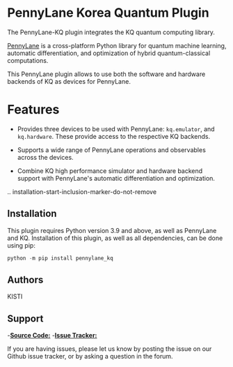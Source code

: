 # PennyLane Korea Quantum Plugin

The PennyLane-KQ plugin integrates the KQ quantum computing library.

[PennyLane](https://pennylane.readthedocs.io) is a cross-platform Python library for quantum machine learning, automatic differentiation, and optimization of hybrid quantum-classical computations.

This PennyLane plugin allows to use both the software and hardware backends of KQ as devices for PennyLane.

# Features

- Provides three devices to be used with PennyLane: `kq.emulator`, and `kq.hardware`. These provide access to the respective KQ backends.

- Supports a wide range of PennyLane operations and observables across the devices.

- Combine KQ high performance simulator and hardware backend support with PennyLane's automatic differentiation and optimization.

.. installation-start-inclusion-marker-do-not-remove

## Installation

This plugin requires Python version 3.9 and above, as well as PennyLane and KQ. Installation of this plugin, as well as all dependencies, can be done using pip:

```python
python -m pip install pennylane_kq
```

## Authors

KISTI

## Support

-[**Source Code:**](https://github.com/inojeon/pennylane-kq) -[**Issue Tracker:**](https://github.com/inojeon/pennylane-kq/issues)

If you are having issues, please let us know by posting the issue on our Github issue tracker, or
by asking a question in the forum.
